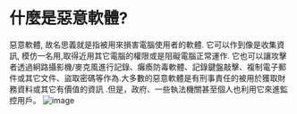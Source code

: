[Title]: # (什麼是惡意軟體?)
[Difficulty]: # (初學者)
[Order]: # (4)

# 什麼是惡意軟體? 

惡意軟體, 故名思義就是指被用來損害電腦使用者的軟體. 它可以作到像是收集資訊, 模仿一名用,取得近用其它電腦的權限或是阻礙電腦正常運作. 它也可以讓攻擊者透過絅路攝影機/麥克風進行記錄、癱瘓防毒軟體、記錄鍵盤敲擊、複制電子郵件或其它文件、盜取密碼等作為.大多數的惡意軟體是有刑事責任的被用於獲取財務資料或其它有價值的資訊 .但是，政府、一些執法機關甚至個人也利用它來進監控用戶。
![image](malware1.png)